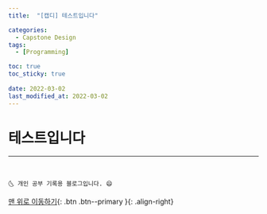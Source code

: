 ```yaml
---
title:  "[캡디] 테스트입니다"

categories:
  - Capstone Design
tags:
  - [Programming]

toc: true
toc_sticky: true
 
date: 2022-03-02
last_modified_at: 2022-03-02
---
```


# 테스트입니다


***
<br>

    🌜 개인 공부 기록용 블로그입니다. 😄

[맨 위로 이동하기](#){: .btn .btn--primary }{: .align-right}